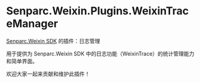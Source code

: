 # Senparc.Weixin.Plugins.WeixinTraceManager
[Senparc.Weixin SDK](https://github.com/JeffreySu/WeiXinMPSDK/issues/1052) 的插件：日志管理

用于提供为 Senparc.Weixin SDK 中的日志功能（WeixinTrace）的统计管理能力和简单界面。

欢迎大家一起来贡献和维护此插件！
